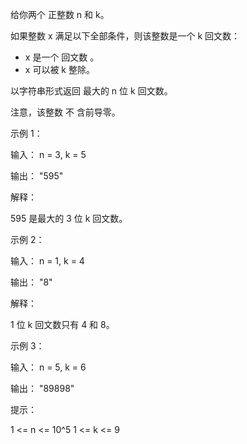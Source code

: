 给你两个 正整数 n 和 k。

如果整数 x 满足以下全部条件，则该整数是一个 k 回文数：

- x 是一个 回文数 。
- x 可以被 k 整除。

以字符串形式返回 最大的 n 位 k 回文数。

注意，该整数 不 含前导零。

示例 1：

输入： n = 3, k = 5

输出： "595"

解释：

595 是最大的 3 位 k 回文数。

示例 2：

输入： n = 1, k = 4

输出： "8"

解释：

1 位 k 回文数只有 4 和 8。

示例 3：

输入： n = 5, k = 6

输出： "89898"

提示：

1 <= n <= 10^5
1 <= k <= 9
